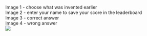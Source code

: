Image 1 - choose what was invented earlier<br>
Image 2 - enter your name to save your score in the leaderboard<br>
Image 3 - correct answer<br>
Image 4 - wrong answer<br>
<img src="https://i.imgur.com/9PnE7yo.png">
